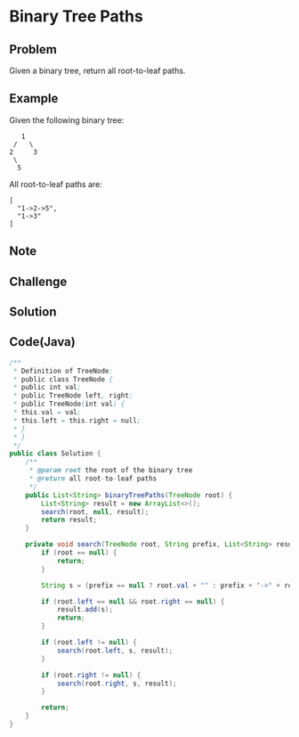 Binary Tree Paths
===


Problem
-------

Given a binary tree, return all root-to-leaf paths.

Example
-------

Given the following binary tree:

       1
     /   \
    2     3
     \
      5
  
All root-to-leaf paths are:

    [
      "1->2->5",
      "1->3"
    ]

Note
---------

Challenge
---------

Solution
--------



Code(Java)
----------

```java
/**
 * Definition of TreeNode:
 * public class TreeNode {
 * public int val;
 * public TreeNode left, right;
 * public TreeNode(int val) {
 * this.val = val;
 * this.left = this.right = null;
 * }
 * }
 */
public class Solution {
    /**
     * @param root the root of the binary tree
     * @return all root-to-leaf paths
     */
    public List<String> binaryTreePaths(TreeNode root) {
        List<String> result = new ArrayList<>();
        search(root, null, result);
        return result;
    }

    private void search(TreeNode root, String prefix, List<String> result) {
        if (root == null) {
            return;
        }

        String s = (prefix == null ? root.val + "" : prefix + "->" + root.val);

        if (root.left == null && root.right == null) {
            result.add(s);
            return;
        }

        if (root.left != null) {
            search(root.left, s, result);
        }

        if (root.right != null) {
            search(root.right, s, result);
        }

        return;
    }
}

```